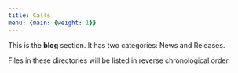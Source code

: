 ```yaml
---
title: Calls
menu: {main: {weight: 1}}
---
```


This is the **blog** section. It has two categories: News and Releases.

Files in these directories will be listed in reverse chronological order.
